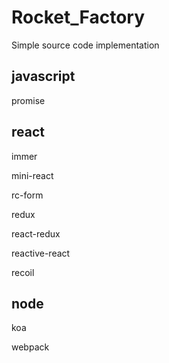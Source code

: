 # Rocket_Factory

Simple source code implementation

## javascript
promise
## react

immer

mini-react

rc-form

redux

react-redux

reactive-react

recoil

## node

koa

webpack